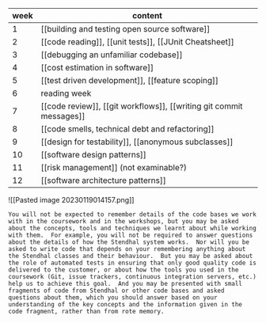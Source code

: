 | week | content |
| ---- | ---- |
| 1 | [[building and testing open source software]] |
| 2 | [[code reading]], [[unit tests]], [[JUnit Cheatsheet]] |
| 3 | [[debugging an unfamiliar codebase]] |
| 4 | [[cost estimation in software]] |
| 5 | [[test driven development]], [[feature scoping]]|
| 6 | reading week |
| 7 | [[code review]], [[git workflows]], [[writing git commit messages]] |
| 8 | [[code smells, technical debt and refactoring]]|
| 9 | [[design for testability]], [[anonymous subclasses]]|
| 10 | [[software design patterns]] |
| 11 | [[risk management]] (not examinable?) |
| 12 | [[software architecture patterns]] |

![[Pasted image 20230119014157.png]]

```
You will not be expected to remember details of the code bases we work with in the coursework and in the workshops, but you may be asked about the concepts, tools and techniques we learnt about while working with them.  For example, you will not be required to answer questions about the details of how the Stendhal system works.  Nor will you be asked to write code that depends on your remembering anything about the Stendhal classes and their behaviour.  But you may be asked about the role of automated tests in ensuring that only good quality code is delivered to the customer, or about how the tools you used in the coursework (Git, issue trackers, continuous integration servers, etc.) help us to achieve this goal.  And you may be presented with small fragments of code from Stendhal or other code bases and asked questions about them, which you should answer based on your understanding of the key concepts and the information given in the code fragment, rather than from rote memory.
```